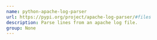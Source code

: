 ```yaml
---
name: python-apache-log-parser
url: https://pypi.org/project/apache-log-parser/#files
description: Parse lines from an apache log file.
group: None
---
```

